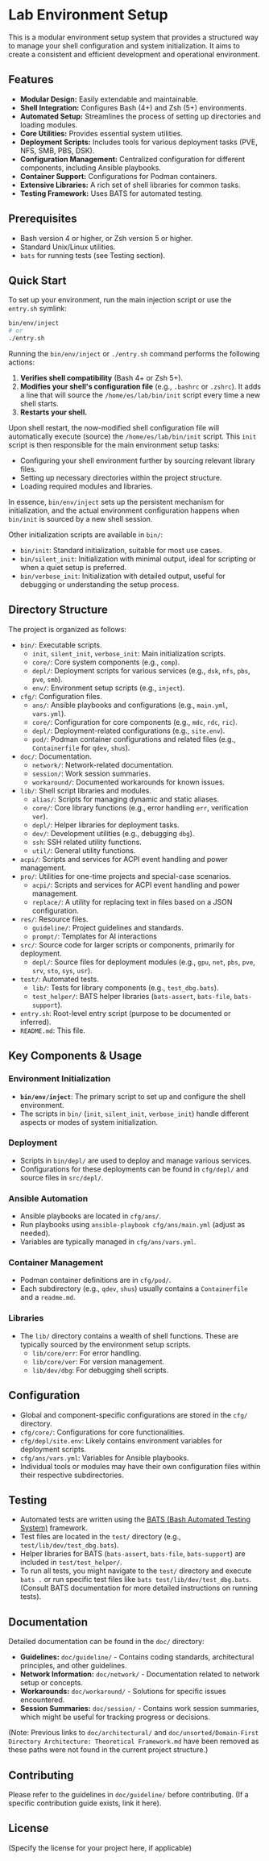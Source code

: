 # Lab Environment Setup

This is a modular environment setup system that provides a structured way to manage your shell configuration and system initialization. It aims to create a consistent and efficient development and operational environment.

## Features

*   **Modular Design:** Easily extendable and maintainable.
*   **Shell Integration:** Configures Bash (4+) and Zsh (5+) environments.
*   **Automated Setup:** Streamlines the process of setting up directories and loading modules.
*   **Core Utilities:** Provides essential system utilities.
*   **Deployment Scripts:** Includes tools for various deployment tasks (PVE, NFS, SMB, PBS, DSK).
*   **Configuration Management:** Centralized configuration for different components, including Ansible playbooks.
*   **Container Support:** Configurations for Podman containers.
*   **Extensive Libraries:** A rich set of shell libraries for common tasks.
*   **Testing Framework:** Uses BATS for automated testing.

## Prerequisites

-   Bash version 4 or higher, or Zsh version 5 or higher.
-   Standard Unix/Linux utilities.
-   `bats` for running tests (see Testing section).

## Quick Start

To set up your environment, run the main injection script or use the `entry.sh` symlink:

```bash
bin/env/inject
# or
./entry.sh
```

Running the `bin/env/inject` or `./entry.sh` command performs the following actions:
1.  **Verifies shell compatibility** (Bash 4+ or Zsh 5+).
2.  **Modifies your shell's configuration file** (e.g., `.bashrc` or `.zshrc`). It adds a line that will source the `/home/es/lab/bin/init` script every time a new shell starts.
3.  **Restarts your shell.**

Upon shell restart, the now-modified shell configuration file will automatically execute (source) the `/home/es/lab/bin/init` script. This `init` script is then responsible for the main environment setup tasks:
-   Configuring your shell environment further by sourcing relevant library files.
-   Setting up necessary directories within the project structure.
-   Loading required modules and libraries.

In essence, `bin/env/inject` sets up the persistent mechanism for initialization, and the actual environment configuration happens when `bin/init` is sourced by a new shell session.

Other initialization scripts are available in `bin/`:
-   `bin/init`: Standard initialization, suitable for most use cases.
-   `bin/silent_init`: Initialization with minimal output, ideal for scripting or when a quiet setup is preferred.
-   `bin/verbose_init`: Initialization with detailed output, useful for debugging or understanding the setup process.

## Directory Structure

The project is organized as follows:

-   `bin/`: Executable scripts.
    -   `init`, `silent_init`, `verbose_init`: Main initialization scripts.
    -   `core/`: Core system components (e.g., `comp`).
    -   `depl/`: Deployment scripts for various services (e.g., `dsk`, `nfs`, `pbs`, `pve`, `smb`).
    -   `env/`: Environment setup scripts (e.g., `inject`).
-   `cfg/`: Configuration files.
    -   `ans/`: Ansible playbooks and configurations (e.g., `main.yml`, `vars.yml`).
    -   `core/`: Configuration for core components (e.g., `mdc`, `rdc`, `ric`).
    -   `depl/`: Deployment-related configurations (e.g., `site.env`).
    -   `pod/`: Podman container configurations and related files (e.g., `Containerfile` for `qdev`, `shus`).
-   `doc/`: Documentation.
    -   `network/`: Network-related documentation.
    -   `session/`: Work session summaries.
    -   `workaround/`: Documented workarounds for known issues.
-   `lib/`: Shell script libraries and modules.
    -   `alias/`: Scripts for managing dynamic and static aliases.
    -   `core/`: Core library functions (e.g., error handling `err`, verification `ver`).
    -   `depl/`: Helper libraries for deployment tasks.
    -   `dev/`: Development utilities (e.g., debugging `dbg`).
    -   `ssh`: SSH related utility functions.
    -   `util/`: General utility functions.
-   `acpi/`: Scripts and services for ACPI event handling and power management.
-   `pro/`: Utilities for one-time projects and special-case scenarios.
    -   `acpi/`: Scripts and services for ACPI event handling and power management.
    -   `replace/`: A utility for replacing text in files based on a JSON configuration.
-   `res/`: Resource files.
    -   `guideline/`: Project guidelines and standards.
    -   `prompt/`: Templates for AI interactions
-   `src/`: Source code for larger scripts or components, primarily for deployment.
    -   `depl/`: Source files for deployment modules (e.g., `gpu`, `net`, `pbs`, `pve`, `srv`, `sto`, `sys`, `usr`).
-   `test/`: Automated tests.
    -   `lib/`: Tests for library components (e.g., `test_dbg.bats`).
    -   `test_helper/`: BATS helper libraries (`bats-assert`, `bats-file`, `bats-support`).
-   `entry.sh`: Root-level entry script (purpose to be documented or inferred).
-   `README.md`: This file.

## Key Components & Usage

### Environment Initialization
-   **`bin/env/inject`**: The primary script to set up and configure the shell environment.
-   The scripts in `bin/` (`init`, `silent_init`, `verbose_init`) handle different aspects or modes of system initialization.

### Deployment
-   Scripts in `bin/depl/` are used to deploy and manage various services.
-   Configurations for these deployments can be found in `cfg/depl/` and source files in `src/depl/`.

### Ansible Automation
-   Ansible playbooks are located in `cfg/ans/`.
-   Run playbooks using `ansible-playbook cfg/ans/main.yml` (adjust as needed).
-   Variables are typically managed in `cfg/ans/vars.yml`.

### Container Management
-   Podman container definitions are in `cfg/pod/`.
-   Each subdirectory (e.g., `qdev`, `shus`) usually contains a `Containerfile` and a `readme.md`.

### Libraries
-   The `lib/` directory contains a wealth of shell functions. These are typically sourced by the environment setup scripts.
    -   `lib/core/err`: For error handling.
    -   `lib/core/ver`: For version management.
    -   `lib/dev/dbg`: For debugging shell scripts.

## Configuration

-   Global and component-specific configurations are stored in the `cfg/` directory.
-   `cfg/core/`: Configurations for core functionalities.
-   `cfg/depl/site.env`: Likely contains environment variables for deployment scripts.
-   `cfg/ans/vars.yml`: Variables for Ansible playbooks.
-   Individual tools or modules may have their own configuration files within their respective subdirectories.

## Testing

-   Automated tests are written using the [BATS (Bash Automated Testing System)](https://github.com/bats-core/bats-core) framework.
-   Test files are located in the `test/` directory (e.g., `test/lib/dev/test_dbg.bats`).
-   Helper libraries for BATS (`bats-assert`, `bats-file`, `bats-support`) are included in `test/test_helper/`.
-   To run all tests, you might navigate to the `test/` directory and execute `bats .` or run specific test files like `bats test/lib/dev/test_dbg.bats`. (Consult BATS documentation for more detailed instructions on running tests).

## Documentation

Detailed documentation can be found in the `doc/` directory:
-   **Guidelines:** `doc/guideline/` - Contains coding standards, architectural principles, and other guidelines.
-   **Network Information:** `doc/network/` - Documentation related to network setup or concepts.
-   **Workarounds:** `doc/workaround/` - Solutions for specific issues encountered.
-   **Session Summaries:** `doc/session/` - Contains work session summaries, which might be useful for tracking progress or decisions.

(Note: Previous links to `doc/architectural/` and `doc/unsorted/Domain-First Directory Architecture: Theoretical Framework.md` have been removed as these paths were not found in the current project structure.)

## Contributing

Please refer to the guidelines in `doc/guideline/` before contributing. (If a specific contribution guide exists, link it here).

## License

(Specify the license for your project here, if applicable)
